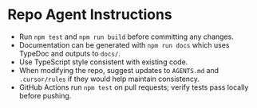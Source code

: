 # Repo Agent Instructions

* Run `npm test` and `npm run build` before committing any changes.
* Documentation can be generated with `npm run docs` which uses TypeDoc and outputs to `docs/`.
* Use TypeScript style consistent with existing code.
* When modifying the repo, suggest updates to `AGENTS.md` and `.cursor/rules` if they would help maintain consistency.
* GitHub Actions run `npm test` on pull requests; verify tests pass locally before pushing.
